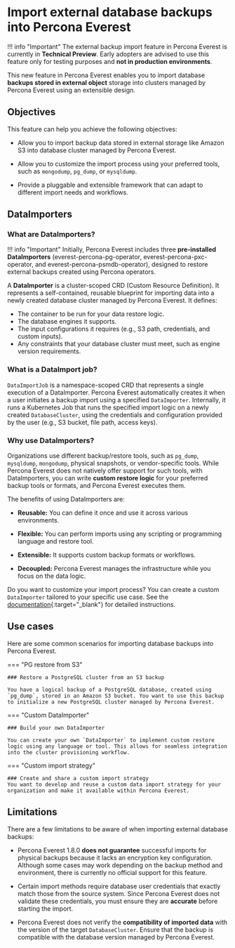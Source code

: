 # Import external database backups into Percona Everest

!!! info "Important"
    The external backup import feature in Percona Everest is currently in **Technical Preview**. Early adopters are advised to use this feature only for testing purposes and **not in production environments**.


This new feature in Percona Everest enables you to import database **backups stored in external object** storage into clusters managed by Percona Everest using an extensible design.

## Objectives

This feature can help you achieve the following objectives:

- Allow you to import backup data stored in external storage like Amazon S3 into database cluster managed by Percona Everest.

- Allow you to customize the import process using your preferred tools, such as `mongodump`, `pg_dump`, or `mysqldump`.

- Provide a pluggable and extensible framework that can adapt to different import needs and workflows.


## DataImporters

### What are DataImporters?

!!! info "Important"
    Initially, Percona Everest includes three **pre-installed DataImporters** (everest-percona-pg-operator, everest-percona-pxc-operator, and everest-percona-psmdb-operator), designed to restore external backups created using Percona operators.

A **DataImporter** is a cluster-scoped CRD (Custom Resource Definition). It represents a self-contained, reusable blueprint for importing data into a newly created database cluster managed by Percona Everest. It defines:

- The container to be run for your data restore logic.
- The database engines it supports.
- The input configurations it requires (e.g., S3 path, credentials, and custom inputs).
- Any constraints that your database cluster must meet, such as engine version requirements.



### What is a DataImport job?

`DataImportJob` is a namespace-scoped CRD that represents a single execution of a DataImporter. Percona Everest automatically creates it when a user initiates a backup import using a specified `DataImporter`. Internally, it runs a Kubernetes Job that runs the specified import logic on a newly created `DatabaseCluster`, using the credentials and configuration provided by the user (e.g., S3 bucket, file path, access keys).

### Why use DataImporters?

Organizations use different backup/restore tools, such as `pg_dump`, `mysqldump`, `mongodump`, physical snapshots, or vendor-specific tools. While Percona Everest does not natively offer support for such tools, with DataImporters, you can write **custom restore logic** for your preferred backup tools or formats, and Percona Everest executes them.

The benefits of using DataImporters are:

- **Reusable:** You can define it once and use it across various environments.

- **Flexible:** You can perform imports using any scripting or programming language and restore tool.

- **Extensible:** It supports custom backup formats or workflows.

- **Decoupled:** Percona Everest manages the infrastructure while you focus on the data logic.


Do you want to customize your import process? You can create a custom `DataImporter` tailored to your specific use case. See the [documentation](https://github.com/percona/everest-operator/blob/main/docs/guides/build_your_own_dataimporter.md){:target="_blank"} for detailed instructions.


## Use cases

Here are some common scenarios for importing database backups into Percona Everest.

=== "PG restore from S3"

    ### Restore a PostgreSQL cluster from an S3 backup

    You have a logical backup of a PostgreSQL database, created using `pg_dump`, stored in an Amazon S3 bucket. You want to use this backup to initialize a new PostgreSQL cluster managed by Percona Everest.


=== "Custom DataImporter"

    ### Build your own DataImporter

    You can create your own `DataImporter` to implement custom restore logic using any language or tool. This allows for seamless integration into the cluster provisioning workflow.

=== "Custom import strategy"

    ### Create and share a custom import strategy
    You want to develop and reuse a custom data import strategy for your organization and make it available within Percona Everest.

## Limitations

There are a few limitations to be aware of when importing external database backups:

- Percona Everest 1.8.0 **does not guarantee** successful imports for physical backups because it lacks an encryption key configuration. Although some cases may work depending on the backup method and environment, there is currently no official support for this feature.

- Certain import methods require database user credentials that exactly match those from the source system. Since Percona Everest does not validate these credentials, you must ensure they are **accurate** before starting the import.

- Percona Everest does not verify the **compatibility of imported data** with the version of the target `DatabaseCluster`. Ensure that the backup is compatible with the database version managed by Percona Everest.






        







